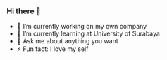 ### Hi there 👋

<!--
**juanangelaalma/juanangelaalma** is a ✨ _special_ ✨ repository because its `README.md` (this file) appears on your GitHub profile.
-->

- 🔭 I’m currently working on my own company
- 🌱 I’m currently learning at University of Surabaya
- 💬 Ask me about anything you want
- ⚡ Fun fact: I love my self
